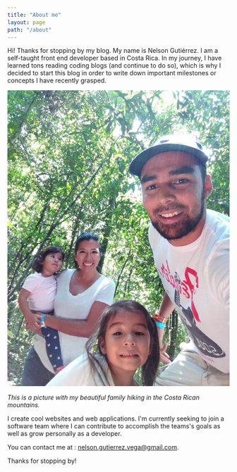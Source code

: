 ```yaml
---
title: "About me"
layout: page
path: "/about"
---
```


Hi! Thanks for stopping by my blog. My name is Nelson Gutiérrez. I am a self-taught front end developer based in Costa Rica. In my journey, I have learned tons reading coding blogs (and continue to do so), which is why I decided to start this blog in order to write down important milestones or concepts I have recently grasped.

![My famly hiking in CR!](./family.jpeg)

*This is a picture with my beautiful family hiking in the Costa Rican mountains.*

I create cool websites and web applications. I'm currently seeking to join a software team where I can contribute to accomplish the teams's goals as well as grow personally as a developer.

You can contact me at : nelson.gutierrez.vega@gmail.com.

Thanks for stopping by!